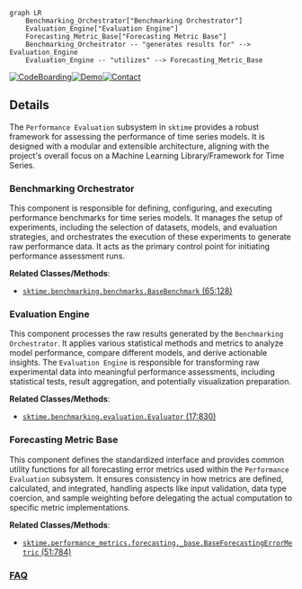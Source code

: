 ```mermaid
graph LR
    Benchmarking_Orchestrator["Benchmarking Orchestrator"]
    Evaluation_Engine["Evaluation Engine"]
    Forecasting_Metric_Base["Forecasting Metric Base"]
    Benchmarking_Orchestrator -- "generates results for" --> Evaluation_Engine
    Evaluation_Engine -- "utilizes" --> Forecasting_Metric_Base
```

[![CodeBoarding](https://img.shields.io/badge/Generated%20by-CodeBoarding-9cf?style=flat-square)](https://github.com/CodeBoarding/GeneratedOnBoardings)[![Demo](https://img.shields.io/badge/Try%20our-Demo-blue?style=flat-square)](https://www.codeboarding.org/demo)[![Contact](https://img.shields.io/badge/Contact%20us%20-%20contact@codeboarding.org-lightgrey?style=flat-square)](mailto:contact@codeboarding.org)

## Details

The `Performance Evaluation` subsystem in `sktime` provides a robust framework for assessing the performance of time series models. It is designed with a modular and extensible architecture, aligning with the project's overall focus on a Machine Learning Library/Framework for Time Series.

### Benchmarking Orchestrator
This component is responsible for defining, configuring, and executing performance benchmarks for time series models. It manages the setup of experiments, including the selection of datasets, models, and evaluation strategies, and orchestrates the execution of these experiments to generate raw performance data. It acts as the primary control point for initiating performance assessment runs.


**Related Classes/Methods**:

- <a href="https://github.com/sktime/sktime/blob/main/sktime/benchmarking/benchmarks.py#L65-L128" target="_blank" rel="noopener noreferrer">`sktime.benchmarking.benchmarks.BaseBenchmark` (65:128)</a>


### Evaluation Engine
This component processes the raw results generated by the `Benchmarking Orchestrator`. It applies various statistical methods and metrics to analyze model performance, compare different models, and derive actionable insights. The `Evaluation Engine` is responsible for transforming raw experimental data into meaningful performance assessments, including statistical tests, result aggregation, and potentially visualization preparation.


**Related Classes/Methods**:

- <a href="https://github.com/sktime/sktime/blob/main/sktime/benchmarking/evaluation.py#L17-L830" target="_blank" rel="noopener noreferrer">`sktime.benchmarking.evaluation.Evaluator` (17:830)</a>


### Forecasting Metric Base
This component defines the standardized interface and provides common utility functions for all forecasting error metrics used within the `Performance Evaluation` subsystem. It ensures consistency in how metrics are defined, calculated, and integrated, handling aspects like input validation, data type coercion, and sample weighting before delegating the actual computation to specific metric implementations.


**Related Classes/Methods**:

- <a href="https://github.com/sktime/sktime/blob/main/sktime/performance_metrics/forecasting/_base.py#L51-L784" target="_blank" rel="noopener noreferrer">`sktime.performance_metrics.forecasting._base.BaseForecastingErrorMetric` (51:784)</a>




### [FAQ](https://github.com/CodeBoarding/GeneratedOnBoardings/tree/main?tab=readme-ov-file#faq)